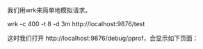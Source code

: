 我们用wrk来简单地模拟请求。

wrk -c 400 -t 8 -d 3m http://localhost:9876/test

这时我们打开 http://localhost:9876/debug/pprof，会显示如下页面：



